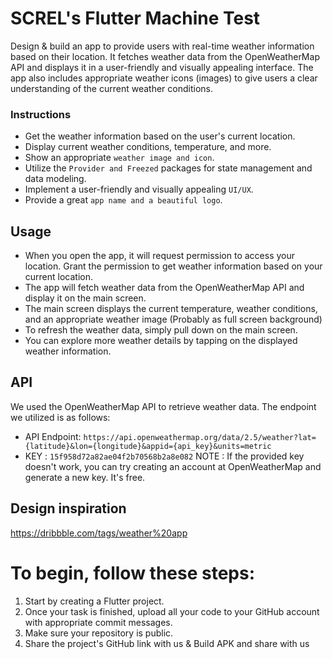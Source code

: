 # SCREL's Flutter Machine Test


Design & build an app to provide users with real-time weather information based on their location. It fetches weather data from the OpenWeatherMap API and displays it in a user-friendly and visually appealing interface. The app also includes appropriate weather icons (images) to give users a clear understanding of the current weather conditions.

### Instructions

- Get the weather information based on the user's current location.
- Display current weather conditions, temperature, and more.
- Show an appropriate ```weather image and icon```.
- Utilize the ```Provider and Freezed``` packages for state management and data modeling.
- Implement a user-friendly and visually appealing ```UI/UX```.
- Provide a great ```app name and a beautiful logo```.

## Usage

- When you open the app, it will request permission to access your location. Grant the permission to get weather information based on your current location.
- The app will fetch weather data from the OpenWeatherMap API and display it on the main screen.
- The main screen displays the current temperature, weather conditions, and an appropriate weather image (Probably as full screen background)
- To refresh the weather data, simply pull down on the main screen.
- You can explore more weather details by tapping on the displayed weather information.

## API

We used the OpenWeatherMap API to retrieve weather data. The endpoint we utilized is as follows:

- API Endpoint: `https://api.openweathermap.org/data/2.5/weather?lat={latitude}&lon={longitude}&appid={api_key}&units=metric`
- KEY : ```15f958d72a82ae04f2b70568b2a8e082```
NOTE : If the provided key doesn't work, you can try creating an account at OpenWeatherMap and generate a new key. It's free.


## Design inspiration
https://dribbble.com/tags/weather%20app


# To begin, follow these steps:

1. Start by creating a Flutter project.
2. Once your task is finished, upload all your code to your GitHub account with appropriate commit messages.
3. Make sure your repository is public.
4. Share the project's GitHub link with us & Build APK and share with us



